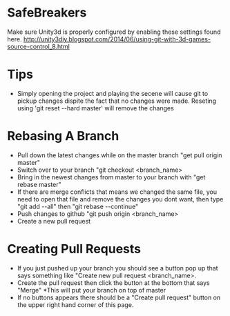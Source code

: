 # SafeBreakers

Make sure Unity3d is properly configured by enabling these settings found here. 
http://unity3diy.blogspot.com/2014/06/using-git-with-3d-games-source-control_8.html

# Tips

- Simply opening the project and playing the secene will cause git to pickup changes dispite the fact that no changes were made.  Reseting using 'git reset --hard master' will remove the changes

# Rebasing A Branch

- Pull down the latest changes while on the master branch "get pull origin master"
- Switch over to your branch "git checkout <branch_name>
- Bring in the newest changes from master to your branch with "get rebase master" 
- If there are merge conflicts that means we changed the same file, you need to open that file and remove the changes you dont want, then type "git add --all" then "git rebase --continue" 
- Push changes to github "git push origin <branch_name>
- Create a new pull request 

# Creating Pull Requests

- If you just pushed up your branch you should see a button pop up that says something like "Create new pull request <branch_name>. 
- Create the pull request then click the button at the bottom that says "Merge" *This will put your branch on top of master
- If no buttons appears there should be a "Create pull request" button on the upper right hand corner of this page.
